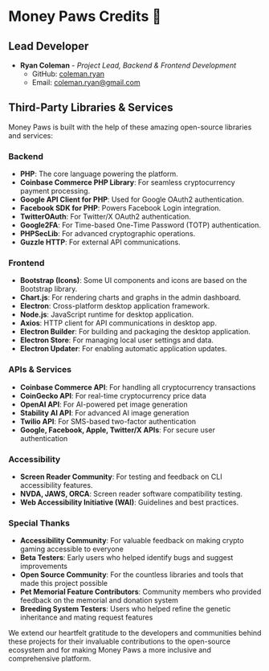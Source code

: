 # Money Paws Credits 🐾

## Lead Developer

- **Ryan Coleman** - *Project Lead, Backend & Frontend Development*
  - GitHub: [coleman.ryan](https://github.com/ryancoleman)
  - Email: [coleman.ryan@gmail.com](mailto:coleman.ryan@gmail.com)

## Third-Party Libraries & Services

Money Paws is built with the help of these amazing open-source libraries and services:

### Backend
- **PHP**: The core language powering the platform.
- **Coinbase Commerce PHP Library**: For seamless cryptocurrency payment processing.
- **Google API Client for PHP**: Used for Google OAuth2 authentication.
- **Facebook SDK for PHP**: Powers Facebook Login integration.
- **TwitterOAuth**: For Twitter/X OAuth2 authentication.
- **Google2FA**: For Time-based One-Time Password (TOTP) authentication.
- **PHPSecLib**: For advanced cryptographic operations.
- **Guzzle HTTP**: For external API communications.

### Frontend
- **Bootstrap (Icons)**: Some UI components and icons are based on the Bootstrap library.
- **Chart.js**: For rendering charts and graphs in the admin dashboard.
- **Electron**: Cross-platform desktop application framework.
- **Node.js**: JavaScript runtime for desktop application.
- **Axios**: HTTP client for API communications in desktop app.
- **Electron Builder**: For building and packaging the desktop application.
- **Electron Store**: For managing local user settings and data.
- **Electron Updater**: For enabling automatic application updates.

### APIs & Services
- **Coinbase Commerce API**: For handling all cryptocurrency transactions
- **CoinGecko API**: For real-time cryptocurrency price data
- **OpenAI API**: For AI-powered pet image generation
- **Stability AI API**: For advanced AI image generation
- **Twilio API**: For SMS-based two-factor authentication
- **Google, Facebook, Apple, Twitter/X APIs**: For secure user authentication

### Accessibility
- **Screen Reader Community**: For testing and feedback on CLI accessibility features.
- **NVDA, JAWS, ORCA**: Screen reader software compatibility testing.
- **Web Accessibility Initiative (WAI)**: Guidelines and best practices.

### Special Thanks
- **Accessibility Community**: For valuable feedback on making crypto gaming accessible to everyone
- **Beta Testers**: Early users who helped identify bugs and suggest improvements
- **Open Source Community**: For the countless libraries and tools that made this project possible
- **Pet Memorial Feature Contributors**: Community members who provided feedback on the memorial and donation system
- **Breeding System Testers**: Users who helped refine the genetic inheritance and mating request features

We extend our heartfelt gratitude to the developers and communities behind these projects for their invaluable contributions to the open-source ecosystem and for making Money Paws a more inclusive and comprehensive platform.
